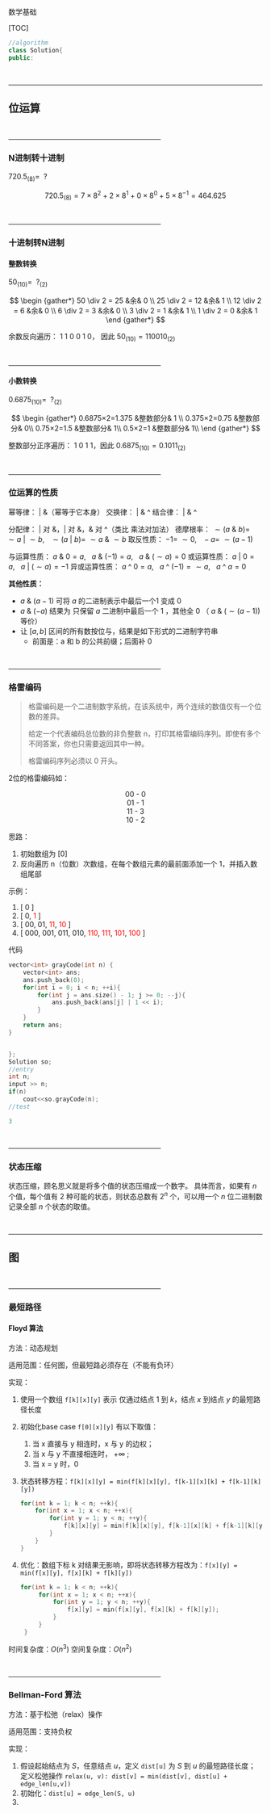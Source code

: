 数学基础

[TOC]

```cpp {cmd="cppal" id="start" hide}
//algorithm
class Solution{
public:
```

<br>

---

## 位运算

<br><hr width="60%">

### N进制转十进制

$720.5_{(8)} = \enspace ?$

$$
    720.5_{(8)} = 7×8^{2}+2×8^{1}+0×8^{0}+5×8^{−1} = 464.625
$$

<br><hr width="60%">

### 十进制转N进制

#### 整数转换

$50_{(10)} = \enspace ? _{(2)}$
    
$$
\begin {gather*}
50 \div 2 = 25 &余& 0  \\
25 \div 2 = 12 &余& 1  \\
12 \div 2 = 6 &余& 0  \\
6 \div 2 = 3 &余& 0 \\
3 \div 2 = 1 &余& 1 \\
1 \div 2 = 0 &余& 1 
\end {gather*}
$$

余数反向遍历： 1 1 0 0 1 0， 因此 $50_{(10)} = 110010_{(2)}$

<br><hr width="60%">

#### 小数转换

$0.6875_{(10)} = \enspace ? _{(2)}$

$$
\begin {gather*}
0.6875×2=1.375 &整数部分& 1 \\
0.375×2=0.75 &整数部分& 0\\
0.75×2=1.5 &整数部分& 1\\
0.5×2=1 &整数部分& 1\\
\end {gather*}
$$

整数部分正序遍历： 1 0 1 1，因此 $0.6875_{(10)} = 0.1011_{(2)}$

<br><hr width="60%">

### 位运算的性质

幂等律： | &（幂等于它本身）
交换律： | & ^
结合律： | & ^

分配律： | 对 &，| 对 &，& 对 ^（类比 乘法对加法）
德摩根率： $\sim(a~\&~b) = ~\sim a~ | ~ \sim b,~ ~ ~\sim(a~|~b) = ~\sim a~ \& ~ \sim b$
取反性质： $-1 =~ \sim 0,~ ~ ~-a = ~\sim (a-1)$

与运算性质： $a ~\&~ 0 = a,~ ~ ~a~\&~(-1)=a,~ ~ ~a~\&~(\sim a)=0$
或运算性质： $a~|~0=a,~ ~ ~a~|~(\sim a)=-1$
异或运算性质： $a ~\^{} ~ 0 = a,~ ~ ~a ~\^{} ~ (-1) = \sim a,~ ~ ~a~\^{}~a=0$

**其他性质：**
- $a ~\&~ (a−1)$ 可将 $a$ 的二进制表示中最后一个1 变成 0
- $a~\&~(-a)$ 结果为 只保留 $a$ 二进制中最后一个 1 ，其他全 0 （ $a ~\&~ (\sim(a-1))$ 等价）
- 让 $[a, b]$ 区间的所有数按位与，结果是如下形式的二进制字符串
  - 前面是：a 和 b 的公共前缀；后面补 0

<br><hr width="60%">

### 格雷编码

> 格雷编码是一个二进制数字系统，在该系统中，两个连续的数值仅有一个位数的差异。
> 
> 给定一个代表编码总位数的非负整数 n，打印其格雷编码序列。即使有多个不同答案，你也只需要返回其中一种。
> 
> 格雷编码序列必须以 0 开头。

2位的格雷编码如：

<p align="center">00 - 0<br>01 - 1<br>11 - 3<br>10 - 2</p>

思路：
1. 初始数组为 [0]
1. 反向遍历 n（位数）次数组，在每个数组元素的最前面添加一个 1，并插入数组尾部

示例：

1. [ 0 ]
2. [ 0, <font color="red" >1</font> ]
3. [ 00, 01, <font color="red">11</font>, <font color="red">10</font> ]
4. [ 000, 001, 011, 010, <font color="red">110</font>, <font color="red">111</font>, <font color="red">101</font>, <font color="red">100</font> ] 

代码

```cpp {cmd="cppal" continue="start"}
vector<int> grayCode(int n) {
    vector<int> ans;
    ans.push_back(0);
    for(int i = 0; i < n; ++i){
        for(int j = ans.size() - 1; j >= 0; --j){
            ans.push_back(ans[j] | 1 << i);
        }
    }
    return ans;
}
```
```cpp {cmd="cppal" continue hide}

};
Solution so;
//entry
int n;
input >> n;
if(n)
    cout<<so.grayCode(n);
//test
```
```cpp {cmd="cppal" continue}
3
```

<br><hr width="60%">

### 状态压缩

状态压缩，顾名思义就是将多个值的状态压缩成一个数字。
具体而言，如果有 $n$ 个值，每个值有 2 种可能的状态，则状态总数有 $2^n$ 个，可以用一个 $n$ 位二进制数记录全部 $n$ 个状态的取值。





<br>

---

## 图

<br><hr width="60%">

### 最短路径

#### Floyd 算法

方法：动态规划

适用范围：任何图，但最短路必须存在（不能有负环）

实现：
1. 使用一个数组 `f[k][x][y]` 表示 仅通过结点 1 到 $k$，结点 $x$ 到结点 $y$ 的最短路径长度
2. 初始化base case `f[0][x][y]` 有以下取值：
   1. 当 x 直接与 y 相连时，x 与 y 的边权；
   2. 当 x 与 y 不直接相连时， $+\infty$ ;
   3. 当 x = y 时，0
3. 状态转移方程：`f[k][x][y] = min(f[k][x][y], f[k-1][x][k] + f[k-1][k][y])`

     ```cpp
     for(int k = 1; k < n; ++k){
         for(int x = 1; x < n; ++x){
             for(int y = 1; y < n; ++y){
                 f[k][x][y] = min(f[k][x][y], f[k-1][x][k] + f[k-1][k][y]);
             }
         }
     }
     ```

4. 优化：数组下标 k 对结果无影响，即将状态转移方程改为：`f[x][y] = min(f[x][y], f[x][k] + f[k][y])`

    ```cpp
    for(int k = 1; k < n; ++k){
         for(int x = 1; x < n; ++x){
             for(int y = 1; y < n; ++y){
                 f[x][y] = min(f[x][y], f[x][k] + f[k][y]);
             }
         }
     }
     ```

时间复杂度：$O(n^3)$
空间复杂度：$O(n^2)$

<br><hr width=60%>

### Bellman-Ford 算法

方法：基于松弛（relax）操作

适用范围：支持负权

实现：
1. 假设起始结点为 $S$，任意结点 $u$，定义 `dist[u]` 为 $S$ 到 $u$ 的最短路径长度；
   定义松弛操作 `relax(u, v): dist[v] = min(dist[v], dist[u] + edge_len[u,v])`
2. 初始化：`dist[u] = edge_len(S, u)`
3. 
